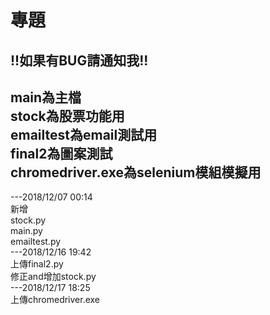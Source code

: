 # 專題
!!如果有BUG請通知我!!      
-------
main為主檔      
stock為股票功能用      
emailtest為email測試用      
final2為圖案測試      
chromedriver.exe為selenium模組模擬用      
-------
---2018/12/07   00:14      
新增      
stock.py      
main.py     
emailtest.py          
---2018/12/16   19:42      
上傳final2.py     
修正and增加stock.py      
---2018/12/17   18:25      
上傳chromedriver.exe

